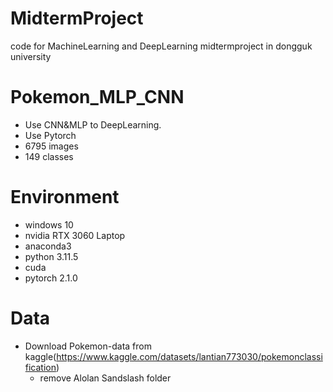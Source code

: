 # MidtermProject
code for MachineLearning and DeepLearning midtermproject in dongguk university

# Pokemon_MLP_CNN
- Use CNN&MLP to DeepLearning.
- Use Pytorch
- 6795 images
- 149 classes

# Environment
- windows 10
- nvidia RTX 3060 Laptop
- anaconda3
- python 3.11.5
- cuda
- pytorch 2.1.0

# Data
- Download Pokemon-data from kaggle(https://www.kaggle.com/datasets/lantian773030/pokemonclassification)
  * remove Alolan Sandslash folder

